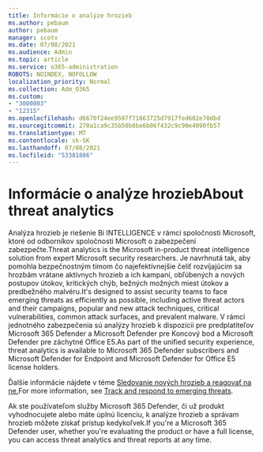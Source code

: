 ```yaml
---
title: Informácie o analýze hrozieb
ms.author: pebaum
author: pebaum
manager: scotv
ms.date: 07/08/2021
ms.audience: Admin
ms.topic: article
ms.service: o365-administration
ROBOTS: NOINDEX, NOFOLLOW
localization_priority: Normal
ms.collection: Adm_O365
ms.custom:
- "3000003"
- "12315"
ms.openlocfilehash: d6670f24ee9597f71663725d7917fed602e70dbd
ms.sourcegitcommit: 270a1ca9c35b50b8be6b06f432c9c90e4090fb57
ms.translationtype: MT
ms.contentlocale: sk-SK
ms.lasthandoff: 07/08/2021
ms.locfileid: "53381886"
---
```

# <a name="about-threat-analytics"></a><span data-ttu-id="65400-102">Informácie o analýze hrozieb</span><span class="sxs-lookup"><span data-stu-id="65400-102">About threat analytics</span></span>

<span data-ttu-id="65400-103">Analýza hrozieb je riešenie Bi INTELLIGENCE v rámci spoločnosti Microsoft, ktoré od odborníkov spoločnosti Microsoft o zabezpečení zabezpečte.</span><span class="sxs-lookup"><span data-stu-id="65400-103">Threat analytics is the Microsoft in-product threat intelligence solution from expert Microsoft security researchers.</span></span> <span data-ttu-id="65400-104">Je navrhnutá tak, aby pomohla bezpečnostným tímom čo najefektívnejšie čeliť rozvíjajúcim sa hrozbám vrátane aktívnych hrozieb a ich kampaní, obľúbených a nových postupov útokov, kritických chýb, bežných možných miest útokov a predbežného malvéru.</span><span class="sxs-lookup"><span data-stu-id="65400-104">It's designed to assist security teams to face emerging threats as efficiently as possible, including active threat actors and their campaigns, popular and new attack techniques, critical vulnerabilities, common attack surfaces, and prevalent malware.</span></span> <span data-ttu-id="65400-105">V rámci jednotného zabezpečenia sú analýzy hrozieb k dispozícii pre predplatiteľov Microsoft 365 Defender a Microsoft Defender pre Koncový bod a Microsoft Defender pre záchytné Office E5.</span><span class="sxs-lookup"><span data-stu-id="65400-105">As part of the unified security experience, threat analytics is available to Microsoft 365 Defender subscribers and Microsoft Defender for Endpoint and Microsoft Defender for Office E5 license holders.</span></span> 

<span data-ttu-id="65400-106">Ďalšie informácie nájdete v téme [Sledovanie nových hrozieb a reagovať na ne.](/microsoft-365/security/defender/threat-analytics)</span><span class="sxs-lookup"><span data-stu-id="65400-106">For more information, see [Track and respond to emerging threats](/microsoft-365/security/defender/threat-analytics).</span></span>

<span data-ttu-id="65400-107">Ak ste používateľom služby Microsoft 365 Defender, či už produkt vyhodnocujete alebo máte úplnú licenciu, k analýze hrozieb a správam hrozieb môžete získať prístup kedykoľvek.</span><span class="sxs-lookup"><span data-stu-id="65400-107">If you're a Microsoft 365 Defender user, whether you're evaluating the product or have a full license, you can access threat analytics and threat reports at any time.</span></span> 